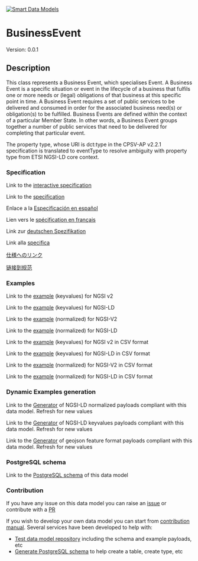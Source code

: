 [![Smart Data Models](https://smartdatamodels.org/wp-content/uploads/2022/01/SmartDataModels_logo.png "Logo")](https://smartdatamodels.org)
# BusinessEvent
Version: 0.0.1

## Description 

This class represents a Business Event, which specialises Event. A Business Event is a specific situation or event in the lifecycle of a business that fulfils one or more needs or (legal) obligations of that business at this specific point in time. A Business Event requires a set of public services to be delivered and consumed in order for the associated business need(s) or obligation(s) to be fulfilled. Business Events are defined within the context of a particular Member State. In other words, a Business Event groups together a number of public services that need to be delivered for completing that particular event.

The property type, whose URI is dct:type in the CPSV-AP v2.2.1 specification is translated to eventType to resolve ambiguity with property type from ETSI NGSI-LD core context.
### Specification

Link to the [interactive specification](https://swagger.lab.fiware.org/?url=https://smart-data-models.github.io/dataModel.CPSV-AP/BusinessEvent/swagger.yaml)

Link to the [specification](https://github.com/smart-data-models/dataModel.CPSV-AP/blob/master/BusinessEvent/doc/spec.md)

Enlace a la [Especificación en español](https://github.com/smart-data-models/dataModel.CPSV-AP/blob/master/BusinessEvent/doc/spec_ES.md)

Lien vers le [spécification en français](https://github.com/smart-data-models/dataModel.CPSV-AP/blob/master/BusinessEvent/doc/spec_FR.md)

Link zur [deutschen Spezifikation](https://github.com/smart-data-models/dataModel.CPSV-AP/blob/master/BusinessEvent/doc/spec_DE.md)

Link alla [specifica](https://github.com/smart-data-models/dataModel.CPSV-AP/blob/master/BusinessEvent/doc/spec_IT.md)

[仕様へのリンク](https://github.com/smart-data-models/dataModel.CPSV-AP/blob/master/BusinessEvent/doc/spec_JA.md)

[链接到规范](https://github.com/smart-data-models/dataModel.CPSV-AP/blob/master/BusinessEvent/doc/spec_ZH.md)
### Examples

Link to the [example](https://smart-data-models.github.io/dataModel.CPSV-AP/BusinessEvent/examples/example.json) (keyvalues) for NGSI v2

Link to the [example](https://smart-data-models.github.io/dataModel.CPSV-AP/BusinessEvent/examples/example.jsonld) (keyvalues) for NGSI-LD

Link to the [example](https://smart-data-models.github.io/dataModel.CPSV-AP/BusinessEvent/examples/example-normalized.json) (normalized) for NGSI-V2

Link to the [example](https://smart-data-models.github.io/dataModel.CPSV-AP/BusinessEvent/examples/example-normalized.jsonld) (normalized) for NGSI-LD

Link to the [example](https://github.com/smart-data-models/dataModel.CPSV-AP/blob/master/BusinessEvent/examples/example.json.csv) (keyvalues) for NGSI v2 in CSV format

Link to the [example](https://github.com/smart-data-models/dataModel.CPSV-AP/blob/master/BusinessEvent/examples/example.jsonld.csv) (keyvalues) for NGSI-LD in CSV format

Link to the [example](https://github.com/smart-data-models/dataModel.CPSV-AP/blob/master/BusinessEvent/examples/example-normalized.json.csv) (normalized) for NGSI-V2 in CSV format

Link to the [example](https://github.com/smart-data-models/dataModel.CPSV-AP/blob/master/BusinessEvent/examples/example-normalized.jsonld.csv) (normalized) for NGSI-LD in CSV format
### Dynamic Examples generation

Link to the [Generator](https://smartdatamodels.org/extra/ngsi-ld_generator.php?schemaUrl=https://raw.githubusercontent.com/smart-data-models/dataModel.CPSV-AP/master/BusinessEvent/schema.json&email=info@smartdatamodels.org) of NGSI-LD normalized payloads compliant with this data model. Refresh for new values

Link to the [Generator](https://smartdatamodels.org/extra/ngsi-ld_generator_keyvalues.php?schemaUrl=https://raw.githubusercontent.com/smart-data-models/dataModel.CPSV-AP/master/BusinessEvent/schema.json&email=info@smartdatamodels.org) of NGSI-LD keyvalues payloads compliant with this data model. Refresh for new values

Link to the [Generator](https://smartdatamodels.org/extra/geojson_features_generator.php?schemaUrl=https://raw.githubusercontent.com/smart-data-models/dataModel.CPSV-AP/master/BusinessEvent/schema.json&email=info@smartdatamodels.org) of geojson feature format payloads compliant with this data model. Refresh for new values
### PostgreSQL schema

Link to the [PostgreSQL schema](https://github.com/smart-data-models/dataModel.CPSV-AP/blob/master/BusinessEvent/schema.sql) of this data model
### Contribution

 If you have any issue on this data model you can raise an [issue](https://github.com/smart-data-models/dataModel.CPSV-AP/issues)  or contribute with a [PR](https://github.com/smart-data-models/dataModel.CPSV-AP/pulls)

 If you wish to develop your own data model you can start from [contribution manual](https://bit.ly/contribution_manual). Several services have been developed to help with: 
 - [Test data model repository](https://smartdatamodels.org/index.php/data-models-contribution-api/) including the schema and example payloads, etc
 - [Generate PostgreSQL schema](https://smartdatamodels.org/index.php/sql-service/) to help create a table, create type, etc